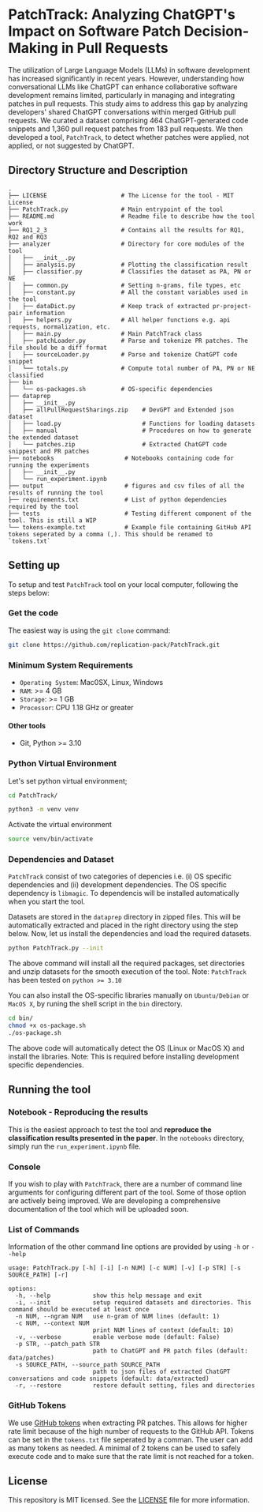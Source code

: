# PatchTrack: Analyzing ChatGPT's Impact on Software Patch Decision-Making in Pull Requests

The utilization of Large Language Models (LLMs) in software development has increased significantly in recent years. However, understanding how conversational LLMs like ChatGPT can enhance collaborative software development remains limited, particularly in managing and integrating patches in pull requests. This study aims to address this gap by analyzing developers' shared ChatGPT conversations within merged GitHub pull requests. We curated a dataset comprising 464 ChatGPT-generated code snippets and 1,360 pull request patches from 183 pull requests. We then developed a tool, `PatchTrack`, to detect whether patches were applied, not applied, or not suggested by ChatGPT.

## Directory Structure and Description
```
.
├── LICENSE                     # The License for the tool - MIT License
├── PatchTrack.py               # Main entrypoint of the tool
├── README.md                   # Readme file to describe how the tool work
├── RQ1_2_3                     # Contains all the results for RQ1, RQ2 and RQ3
├── analyzer                    # Directory for core modules of the tool   
│   ├── __init__.py
│   ├── analysis.py             # Plotting the classification result
│   ├── classifier.py           # Classifies the dataset as PA, PN or NE
│   ├── common.py               # Setting n-grams, file types, etc
│   ├── constant.py             # All the constant variables used in the tool   
│   ├── dataDict.py             # Keep track of extracted pr-project-pair information 
│   ├── helpers.py              # All helper functions e.g. api requests, normalization, etc.
│   ├── main.py                 # Main PatchTrack class
│   ├── patchLoader.py          # Parse and tokenize PR patches. The file should be a diff format
│   ├── sourceLoader.py         # Parse and tokenize ChatGPT code snippet
│   └── totals.py               # Compute total number of PA, PN or NE classified
├── bin                         
│   └── os-packages.sh          # OS-specific dependencies 
├── dataprep                    
│   ├── __init__.py
│   ├── allPullRequestSharings.zip    # DevGPT and Extended json dataset   
│   ├── load.py                       # Functions for loading datasets
│   ├── manual                        # Procedures on how to generate the extended dataset
│   └── patches.zip                   # Extracted ChatGPT code snippest and PR patches
├── notebooks                    # Notebooks containing code for running the experiments
│   ├── __init__.py
│   └── run_experiment.ipynb
├── output                       # figures and csv files of all the results of running the tool
├── requirements.txt             # List of python dependencies required by the tool
├── tests                        # Testing different component of the tool. This is still a WIP
└── tokens-example.txt           # Example file containing GitHub API tokens seperated by a comma (,). This should be renamed to `tokens.txt`
```

## Setting up 
To setup and test `PatchTrack` tool on your local computer, following the steps below:
### Get the code
The easiest way is using the `git clone` command:

```bash
git clone https://github.com/replication-pack/PatchTrack.git
```
### Minimum System Requirements
- `Operating System`: Mac0SX, Linux, Windows
- `RAM`: >= 4 GB
- `Storage`: >= 1 GB
- `Processor`: CPU 1.18 GHz or greater
#### Other tools
- Git, Python >= 3.10
### Python Virtual Environment
Let's set python virtual environment;

```bash
cd PatchTrack/

python3 -m venv venv
```
Activate the virtual environment 

```bash
source venv/bin/activate
```
### Dependencies and Dataset

`PatchTrack` consist of two categories of depencies i.e. (i) OS specific dependencies and (ii) development dependencies. The OS specific dependency is `libmagic`. To dependencis will be installed automatically when you start the tool.  

Datasets are stored in the `dataprep` directory in zipped files. This will be automatically extracted and placed in the right directory using the step below. Now, let us install the dependencies and load the required datasets.

```bash
python PatchTrack.py --init
```
The above command will install all the required packages, set directories and unzip datasets for the smooth execution of the tool.
Note: `PatchTrack` has been tested on `python >= 3.10`

You can also install the OS-specific libraries manually on `Ubuntu/Debian` or `MacOS X`, by runing the shell script in the `bin` directory.

```bash
cd bin/
chmod +x os-package.sh
./os-package.sh
```
The above code will automatically detect the OS (Linux or MacOS X) and install the libraries. Note: This is required before installing development specific dependencies.

## Running the tool
### Notebook - Reproducing the results
This is the easiest approach to test the tool and **reproduce the classification results presented in the paper**. In the `notebooks` directory, simply run the `run_experiment.ipynb` file. 
### Console
If you wish to play with `PatchTrack`, there are a number of command line arguments for configuring different part of the tool. Some of those option are actively being improved. We are developing a comprehensive documentation of the tool which will be uploaded soon.
### List of Commands
Information of the other command line options are provided by using `-h` or `--help`
```
usage: PatchTrack.py [-h] [-i] [-n NUM] [-c NUM] [-v] [-p STR] [-s SOURCE_PATH] [-r]

options:
  -h, --help            show this help message and exit
  -i, --init            setup required datasets and directories. This command should be executed at least once
  -n NUM, --ngram NUM   use n-gram of NUM lines (default: 1)
  -c NUM, --context NUM
                        print NUM lines of context (default: 10)
  -v, --verbose         enable verbose mode (default: False)
  -p STR, --patch_path STR
                        path to ChatGPT and PR patch files (default: data/patches)
  -s SOURCE_PATH, --source_path SOURCE_PATH
                        path to json files of extracted ChatGPT conversations and code snippets (default: data/extracted)
  -r, --restore         restore default setting, files and directories
```
### GitHub Tokens
We use [GitHub tokens](https://github.com/settings/tokens) when extracting PR patches. This allows for higher rate limit because of the high number of requests to the GitHub API. Tokens can be set in the `tokens.txt` file seperated by a comman. The user can add as many tokens as needed. A minimal of 2 tokens can be used to safely execute code and to make sure that the rate limit is not reached for a token.
## License
This repository is MIT licensed. See the [LICENSE](./LICENSE) file for more information.
